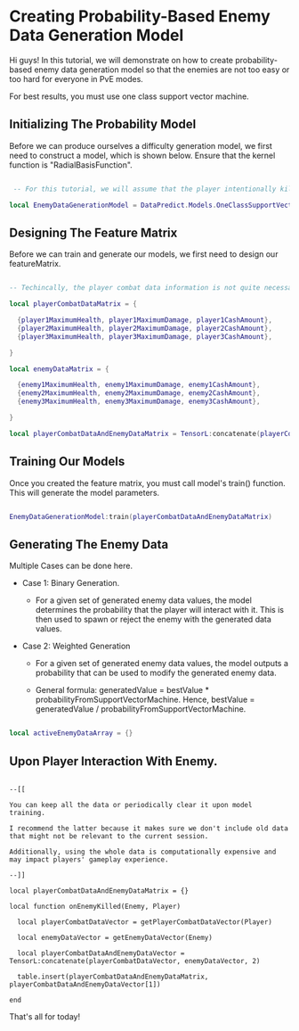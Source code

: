 # Creating Probability-Based Enemy Data Generation Model

Hi guys! In this tutorial, we will demonstrate on how to create probability-based enemy data generation model so that the enemies are not too easy or too hard for everyone in PvE modes.

For best results, you must use one class support vector machine.

## Initializing The Probability Model

Before we can produce ourselves a difficulty generation model, we first need to construct a model, which is shown below. Ensure that the kernel function is "RadialBasisFunction".

```lua

 -- For this tutorial, we will assume that the player intentionally killed 90% of the enemies.

local EnemyDataGenerationModel = DataPredict.Models.OneClassSupportVectorMachine.new({maximumNumberOfIterations = 100, kernelFunction = "RadialBasisFunction", beta = 0.9})

```

## Designing The Feature Matrix

Before we can train and generate our models, we first need to design our featureMatrix.

```lua

-- Techincally, the player combat data information is not quite necessary unless these values changes a lot or you're using it as part of enemy data generation.

local playerCombatDataMatrix = {

  {player1MaximumHealth, player1MaximumDamage, player1CashAmount},
  {player2MaximumHealth, player2MaximumDamage, player2CashAmount},
  {player3MaximumHealth, player3MaximumDamage, player3CashAmount},

}

local enemyDataMatrix = {

  {enemy1MaximumHealth, enemy1MaximumDamage, enemy1CashAmount},
  {enemy2MaximumHealth, enemy2MaximumDamage, enemy2CashAmount},
  {enemy3MaximumHealth, enemy3MaximumDamage, enemy3CashAmount},

}

local playerCombatDataAndEnemyDataMatrix = TensorL:concatenate(playerCombatDataMatrix, enemyDataMatrix, 2)

```

## Training Our Models

Once you created the feature matrix, you must call model's train() function. This will generate the model parameters.

```lua

EnemyDataGenerationModel:train(playerCombatDataAndEnemyDataMatrix)

```

## Generating The Enemy Data

Multiple Cases can be done here.

* Case 1: Binary Generation.

  * For a given set of generated enemy data values, the model determines the probability that the player will interact with it. This is then used to spawn or reject the enemy with the generated data values.

* Case 2: Weighted Generation

  * For a given set of generated enemy data values, the model outputs a probability that can be used to modify the generated enemy data.

  * General formula: generatedValue = bestValue * probabilityFromSupportVectorMachine. Hence, bestValue = generatedValue / probabilityFromSupportVectorMachine.

```lua

local activeEnemyDataArray = {}

```

## Upon Player Interaction With Enemy.

```

--[[

You can keep all the data or periodically clear it upon model training.

I recommend the latter because it makes sure we don't include old data that might not be relevant to the current session.

Additionally, using the whole data is computationally expensive and may impact players' gameplay experience.

--]]

local playerCombatDataAndEnemyDataMatrix = {}

local function onEnemyKilled(Enemy, Player)

  local playerCombatDataVector = getPlayerCombatDataVector(Player)

  local enemyDataVector = getEnemyDataVector(Enemy)

  local playerCombatDataAndEnemyDataVector = TensorL:concatenate(playerCombatDataVector, enemyDataVector, 2)

  table.insert(playerCombatDataAndEnemyDataMatrix, playerCombatDataAndEnemyDataVector[1])

end

```

That's all for today!
